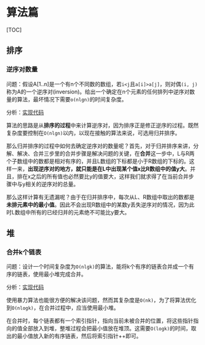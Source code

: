 # 算法篇

[TOC]

## 排序

### 逆序对数量

问题：假设A[1..n]是一个有n个不同数的数组，若`i<j`且`a[i]>a[j]`，则对偶`(i, j)`称为A的一个逆序对(inversion)。给出一个确定在n个元素的任何排列中逆序对数量的算法，最坏情况下需要`o(nlgn)`的时间复杂度。

分析：[实现代码](../src/algorithms/ch2-base/inversion.cpp)

算法的思路是从**排序的过程**中来计算逆序对，因为排序正是修正逆序的过程。既然复杂度要控制在`O(nlgn)`以内，以现在接触的算法来说，可选用归并排序。

那么归并排序的过程中如何去确定逆序对的数量呢？首先，对于归并排序来讲，分解、解决、合并三步里的合并步骤是解决问题的关键，在**合并**这一步中，L与R两个子数组中的数都是相对有序的，并且L数组的下标都是小于R数组的下标的。这样一来，**出现逆序对的地方，就只能是在L中出现某个值x比R数组中的值y大**。并且，排在x之后的所有值也必然要比y的值要大，这样我们就求得了在当前合并步骤中与y相关的逆序对的总量。

那么这样计算有无遗漏呢？由于在归并排序中，每次从L、R数组中取出的数都是**未排元素中的最小值**。因此不会出现R数组中的某数y丢失逆序对的情况，因为此时L数组中所有的已经归并的元素绝不可能比y要大。

## 堆

### 合并k个链表

问题：设计一个时间复杂度为`O(nlgk)`的算法，能将k个有序的链表合并成一个有序的链表，使用最小堆完成合并。

分析：[实现代码](../src/algorithms/ch6-heap/merge_kchains.cpp)

使用暴力算法也能很方便的解决该问题，然而其复杂度是`O(nk)`，为了将算法优化到`O(nlogk)`，在合并过程中，应当使用最小堆。

在合并时，每个链表都有一个索引指针，指向当前未被合并的位置，将这些指针指向的值全部放入到堆，整堆过程会把最小值放在堆顶。这需要`O(logk)`的时间，取出的最小值放入新的有序链表，然后将索引指针++即可。